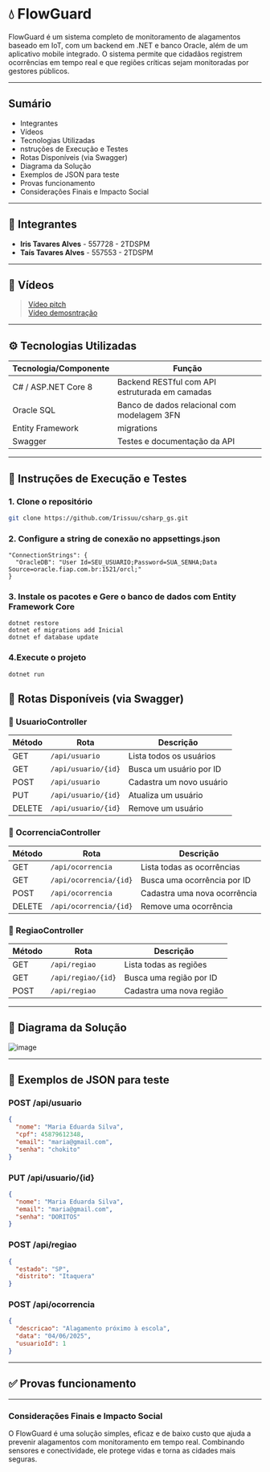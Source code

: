 # 💧 FlowGuard

FlowGuard é um sistema completo de monitoramento de alagamentos baseado em IoT, com um backend em .NET e banco Oracle, além de um aplicativo mobile integrado. O sistema permite que cidadãos registrem ocorrências em tempo real e que regiões críticas sejam monitoradas por gestores públicos.

---

##  Sumário

- Integrantes
- Vídeos
-  Tecnologias Utilizadas
- nstruções de Execução e Testes
-  Rotas Disponíveis (via Swagger)
-  Diagrama da Solução
-  Exemplos de JSON para teste
-  Provas funcionamento
-  Considerações Finais e Impacto Social

---

## 👥 Integrantes

- **Iris Tavares Alves** - 557728 - 2TDSPM  
- **Taís Tavares Alves** - 557553 - 2TDSPM

---

## 🎥 Vídeos

> <a href="https://youtu.be/2FZtU9p_QFM?si=WXAlWfOYOdt-qaK5">Vídeo pitch</a> </br>
> <a href="">Vídeo demosntração</a>

---

## ⚙️ Tecnologias Utilizadas

| Tecnologia/Componente     | Função                                   |
|--------------------------|------------------------------------------|
| C# / ASP.NET Core 8      | Backend RESTful com API estruturada em camadas     |
| Oracle SQL      | Banco de dados relacional com modelagem 3FN        |
| Entity Framework |  migrations      |
| Swagger                 | Testes e documentação da API             |


---

## 🔎 Instruções de Execução e Testes

### 1. Clone o repositório
```bash
git clone https://github.com/Irissuu/csharp_gs.git
```

### 2. Configure a string de conexão no appsettings.json
```text
"ConnectionStrings": {
  "OracleDB": "User Id=SEU_USUARIO;Password=SUA_SENHA;Data Source=oracle.fiap.com.br:1521/orcl;"
}
```

### 3.  Instale os pacotes e Gere o banco de dados com Entity Framework Core
``` text
dotnet restore
dotnet ef migrations add Inicial
dotnet ef database update
```

### 4.Execute o projeto
```text
dotnet run
```

## 🔁 Rotas Disponíveis (via Swagger)


### 🔹 UsuarioController

| Método | Rota                | Descrição                      |
|--------|---------------------|-------------------------------|
| GET    | `/api/usuario`      | Lista todos os usuários       |
| GET    | `/api/usuario/{id}` | Busca um usuário por ID       |
| POST   | `/api/usuario`      | Cadastra um novo usuário      |
| PUT    | `/api/usuario/{id}` | Atualiza um usuário           |
| DELETE | `/api/usuario/{id}` | Remove um usuário             |



### 🔹 OcorrenciaController

| Método | Rota                   | Descrição                            |
|--------|------------------------|---------------------------------------|
| GET    | `/api/ocorrencia`      | Lista todas as ocorrências           |
| GET    | `/api/ocorrencia/{id}` | Busca uma ocorrência por ID          |
| POST   | `/api/ocorrencia`      | Cadastra uma nova ocorrência         |
| DELETE | `/api/ocorrencia/{id}` | Remove uma ocorrência                |



### 🔹 RegiaoController

| Método | Rota              | Descrição                      |
|--------|-------------------|-------------------------------|
| GET    | `/api/regiao`     | Lista todas as regiões        |
| GET    | `/api/regiao/{id}`| Busca uma região por ID       |
| POST   | `/api/regiao`     | Cadastra uma nova região      |

---

## 📑  Diagrama da Solução
![image](https://github.com/user-attachments/assets/8903e71f-2b04-4ee1-b90e-6d311f5b83e5)

---

## 📄 Exemplos de JSON para teste 

### POST /api/usuario
```json
{
  "nome": "Maria Eduarda Silva",
  "cpf": 45879612348,
  "email": "maria@gmail.com",
  "senha": "chokito"
}
```
### PUT /api/usuario/{id}
```json
{
  "nome": "Maria Eduarda Silva",
  "email": "maria@gmail.com",
  "senha": "DORITOS"
}
```

### POST /api/regiao
```json
{
  "estado": "SP",
  "distrito": "Itaquera"
}

```

### POST /api/ocorrencia
```json
{
  "descricao": "Alagamento próximo à escola",
  "data": "04/06/2025",
  "usuarioId": 1
}
```
---

## ✅ Provas funcionamento




---

### Considerações Finais e Impacto Social
O FlowGuard é uma solução simples, eficaz e de baixo custo que ajuda a prevenir alagamentos com monitoramento em tempo real. Combinando sensores e conectividade, ele protege vidas e torna as cidades mais seguras.
